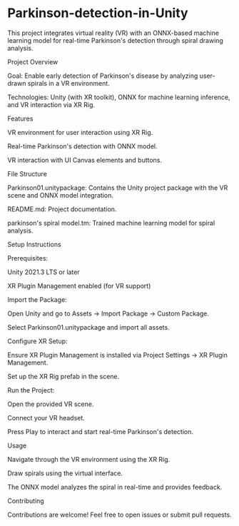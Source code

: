 # Parkinson-detection-in-Unity

This project integrates virtual reality (VR) with an ONNX-based machine learning model for real-time Parkinson's detection through spiral drawing analysis.

Project Overview

Goal: Enable early detection of Parkinson's disease by analyzing user-drawn spirals in a VR environment.

Technologies: Unity (with XR toolkit), ONNX for machine learning inference, and VR interaction via XR Rig.

Features

VR environment for user interaction using XR Rig.

Real-time Parkinson's detection with ONNX model.

VR interaction with UI Canvas elements and buttons.

File Structure

Parkinson01.unitypackage: Contains the Unity project package with the VR scene and ONNX model integration.

README.md: Project documentation.

parkinson's spiral model.tm: Trained machine learning model for spiral analysis.

Setup Instructions

Prerequisites:

Unity 2021.3 LTS or later

XR Plugin Management enabled (for VR support)

Import the Package:

Open Unity and go to Assets → Import Package → Custom Package.

Select Parkinson01.unitypackage and import all assets.

Configure XR Setup:

Ensure XR Plugin Management is installed via Project Settings → XR Plugin Management.

Set up the XR Rig prefab in the scene.

Run the Project:

Open the provided VR scene.

Connect your VR headset.

Press Play to interact and start real-time Parkinson's detection.

Usage

Navigate through the VR environment using the XR Rig.

Draw spirals using the virtual interface.

The ONNX model analyzes the spiral in real-time and provides feedback.

Contributing

Contributions are welcome! Feel free to open issues or submit pull requests.
